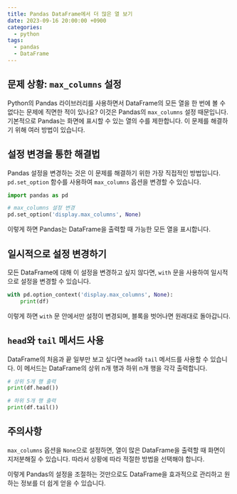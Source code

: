 ```yaml
---
title: Pandas DataFrame에서 더 많은 열 보기
date: 2023-09-16 20:00:00 +0900
categories:
  - python
tags:
  - pandas
  - DataFrame
---
```


## 문제 상황: `max_columns` 설정

Python의 Pandas 라이브러리를 사용하면서 DataFrame의 모든 열을 한 번에 볼 수 없다는 문제에 직면한 적이 있나요? 이것은 Pandas의 `max_columns` 설정 때문입니다. 기본적으로 Pandas는 화면에 표시할 수 있는 열의 수를 제한합니다. 이 문제를 해결하기 위해 여러 방법이 있습니다.

## 설정 변경을 통한 해결법

Pandas 설정을 변경하는 것은 이 문제를 해결하기 위한 가장 직접적인 방법입니다. `pd.set_option` 함수를 사용하여 `max_columns` 옵션을 변경할 수 있습니다.

```python
import pandas as pd

# max_columns 설정 변경
pd.set_option('display.max_columns', None)
```

이렇게 하면 Pandas는 DataFrame을 출력할 때 가능한 모든 열을 표시합니다.

## 일시적으로 설정 변경하기

모든 DataFrame에 대해 이 설정을 변경하고 싶지 않다면, `with` 문을 사용하여 일시적으로 설정을 변경할 수 있습니다.

```python
with pd.option_context('display.max_columns', None):
    print(df)
```

이렇게 하면 `with` 문 안에서만 설정이 변경되며, 블록을 벗어나면 원래대로 돌아갑니다.

## `head`와 `tail` 메서드 사용

DataFrame의 처음과 끝 일부만 보고 싶다면 `head`와 `tail` 메서드를 사용할 수 있습니다. 이 메서드는 DataFrame의 상위 n개 행과 하위 n개 행을 각각 출력합니다.

```python
# 상위 5개 행 출력
print(df.head())

# 하위 5개 행 출력
print(df.tail())
```

## 주의사항

`max_columns` 옵션을 `None`으로 설정하면, 열이 많은 DataFrame을 출력할 때 화면이 지저분해질 수 있습니다. 따라서 상황에 따라 적절한 방법을 선택해야 합니다.

이렇게 Pandas의 설정을 조절하는 것만으로도 DataFrame을 효과적으로 관리하고 원하는 정보를 더 쉽게 얻을 수 있습니다.